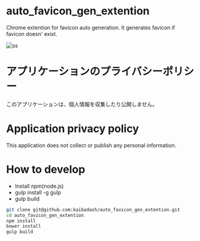 # auto_favicon_gen_extention
Chrome extention for favicon auto generation.
It generates favicon if favicon doesn' exist.

![ss](https://raw.githubusercontent.com/kaibadash/auto_favicon_gen_extention/master/doc/favicon.png)


# アプリケーションのプライバシーポリシー
 このアプリケーションは、個人情報を収集したり公開しません。

# Application privacy policy
 This application does not collect or publish any personal information.

# How to develop

- Install npm(node.js)
- gulp install -g gulp
- gulp build

```sh
git clone git@github.com:kaibadash/auto_favicon_gen_extention.git
cd auto_favicon_gen_extention
npm install
bower install
gulp build
```
